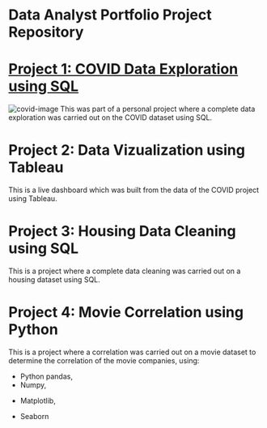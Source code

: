 # Data Analyst Portfolio Project Repository

# [Project 1: COVID Data Exploration using SQL](https://tegatheanalyst.github.io/COVID-Data-Exploration-SQL/)
![covid-image](https://encrypted-tbn0.gstatic.com/images?q=tbn:ANd9GcSNW7z_G_mTtDAiI-d8jegqU4L2BaJma4m4cQ&usqp=CAU)
This was part of a personal project where a complete data exploration was carried out on the COVID dataset using SQL.

# Project 2: Data Vizualization using Tableau
This is a live dashboard which was built from the data of the COVID project using Tableau.

# Project 3: Housing Data Cleaning using SQL
This is a project where a complete data cleaning was carried out on a housing dataset using SQL.

# Project 4: Movie Correlation using Python
This is a project where a correlation was carried out on a movie dataset to determine the correlation of the movie companies, using:
 - Python pandas,
 - Numpy, 
 * Matplotlib, 
 + Seaborn 




